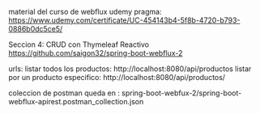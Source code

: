 material del curso de webflux udemy pragma: https://www.udemy.com/certificate/UC-454143b4-5f8b-4720-b793-0886b0dc5ce5/

Seccion 4: CRUD con Thymeleaf Reactivo
https://github.com/saigon32/spring-boot-webflux-2

urls:
listar todos los productos:
http://localhost:8080/api/productos
listar por un producto especifico:
http://localhost:8080/api/productos/<id>

coleccion de postman queda en :
spring-boot-webfux-2/spring-boot-webflux-apirest.postman_collection.json

